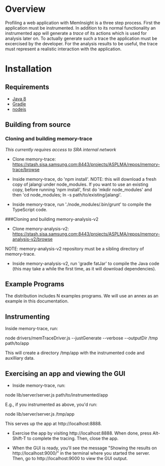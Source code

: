 # Overview

Profiling a web application with MemInsight is a three step
process. First the application must be instrumented. In addition to
its normal functionality an instrumented app will generate a *trace*
of its actions which is used for analysis later on. To actually
generate such a trace the application must be excercised by the
developer. For the analysis results to be useful, the trace must
represent a realistic interaction with the application.

# Installation

## Requirements

* [Java 8](http://www.oracle.com/technetwork/java/javase/downloads/jdk8-downloads-2133151.html) 
* [Gradle](http://www.gradle.org/installation)
* [nodejs](http://www.nodejs.org)

## Building from source

### Cloning and building memory-trace
*This currently requires access to SRA internal network*

- Clone memory-trace: https://stash.sisa.samsung.com:8443/projects/ASPLMA/repos/memory-trace/browse

- Inside memory-trace, do 'npm install'.  NOTE: this will download a fresh copy of jalangi under node_modules.  If you want to use an existing copy, before running 'npm install', first do 'mkdir node_modules' and then 'cd node_modules; ln -s path/to/existing/jalangi'.  

- Inside memory-trace, run './node_modules/.bin/grunt' to compile the TypeScript code.

###Cloning and building memory-analysis-v2

- Clone memory-analysis-v2: https://stash.sisa.samsung.com:8443/projects/ASPLMA/repos/memory-analysis-v2/browse 

NOTE: memory-analysis-v2 repository must be a sibling directory of memory-trace.

- Inside memory-analysis-v2, run 'gradle fatJar' to compile the Java code (this may take a while the first time, as it will download dependencies).

## Example Programs

The distribution includes N examples programs. We will use an annex as
an example in this documentation.

## Instrumenting

Inside memory-trace, run:

node drivers/memTraceDriver.js --justGenerate --verbose --outputDir /tmp path/to/app

This will create a directory /tmp/app with the instrumented code and
auxilliary data.

## Exercising an app and viewing the GUI

- Inside memory-trace, run:

node lib/server/server.js path/to/instrumented/app

E.g., if you instrumented as above, you'd run:

node lib/server/server.js /tmp/app

This serves up the app at http://localhost:8888.

- Exercise the app by visiting http://localhost:8888.  When done, press Alt-Shift-T to complete the tracing.  Then, close the app.

- When the GUI is ready, you'll see the message "Showing the results on http://localhost:9000/" in the terminal where you started the server.  Then, go to http://localhost:9000 to view the GUI output.
